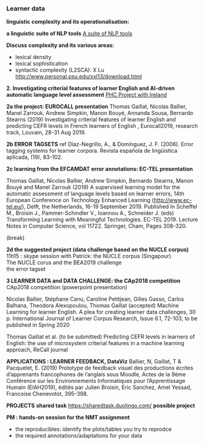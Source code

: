 ### Learner data 

**linguistic complexity and its operationalisation:** 

**a linguistic suite of NLP tools**
[A suite of NLP tools](https://www.linguisticanalysistools.org)

**Discuss complexity and its various areas:**
- lexical density
- lexical sophistication
- syntactic complexity (L2SCA): X Lu
http://www.personal.psu.edu/xxl13/download.html


**2. Investigating criterial features of learner English and AI-driven automatic language level assessment**
[PHC Project with Ireland](http://www.clillac-arp.univ-paris-diderot.fr/projets/ulysse2019)


**2a the project: EUROCALL presentation**
Thomas Gaillat, Nicolas Ballier, Manel Zarrouk, Andrew Simpkin, Manon Bouyé, Annanda Sousa, Bernardo Stearns (2019) Investigating criterial features of learner English and predicting CEFR levels in French learners of English , Eurocall2019, research track, Louvain, 28-31 Aug 2019.


**2b ERROR TAGSETS**
ref
Díaz-Negrillo, A., & Domínguez, J. F. (2006). Error tagging systems for learner corpora. Revista española de lingüística aplicada, (19), 83-102.


**2c learning from the EFCAMDAT error annotations: EC-TEL presentation**

Thomas Gaillat, Nicolas Ballier, Andrew Simpkin, Bernardo Stearns, Manon Bouyé and Manel Zarrouk (2019) A supervised learning model for the automatic assessment of language levels based on learner errors, 14th European Conference on Technology Enhanced Learning (http://www.ec-tel.eu/), Delft, the Netherlands, 16-19 September 2019. Published In Scheffel M., Broisin J., Pammer-Schindler V., Ioannou A., Schneider J. (eds) Transforming Learning with Meaningful Technologies. EC-TEL 2019. Lecture Notes in Computer Science, vol 11722. Springer, Cham, Pages 308-320.

(break)

**2d the suggested project (data challenge based on the NUCLE corpus)**
11h15 : skype session with Patrick: the NUCLE corpus (Singapour) </br>
The NUCLE corus and the BEA2019 challenge </br>
the error tagset </br>



**3 LEARNER DATA and DATA CHALLENGE: the CAp2018 competition**
CAp2018 competition (powerpoint presentation)

Nicolas Ballier, Stéphane Canu, Caroline Petitjean, Gilles Gasso, Carlos Balhana, Theodora Alexopoulou, Thomas Gaillat (accepted) Machine Learning for learner English. A plea for creating learner data challenges, 30 p. International Journal of Learner Corpus Research, Issue 6.1, 72-103, to be published in Spring 2020 


Thomas Gaillat et al. (to be submitted) 
Predicting CEFR levels in learners of English: the use of microsystem criterial features in a machine learning approach, ReCall journal


**APPLICATIONS : LEARNER FEEDBACK, DataViz**
Ballier, N, Gaillat, T & Pacquetet, E. (2019) Prototype de feedback visuel des productions écrites d’apprenants francophones de l’anglais sous Moodle, Actes de la 9ème Conférence sur les Environnements Informatiques pour l’Apprentissage Humain (EIAH2019), édités par Julien Broisin, Eric Sanchez, Amel Yessad, Francoise Chenevotot, 395-398.

**PROJECTS**
**shared task**
https://sharedtask.duolingo.com/
**possible project** 


**PM : hands-on session for the NMT assignment**
- the reproducibles: identify the plots/tables you try to reprodce
- the required annotations/adaptations for your data


